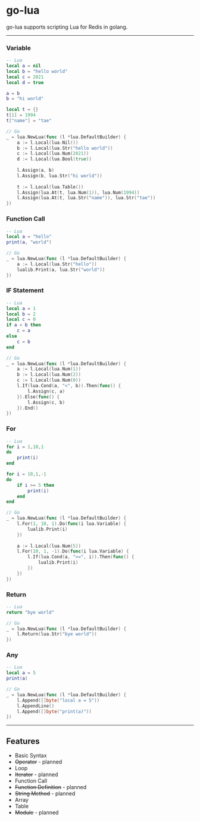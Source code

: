 # go-lua

go-lua supports scripting Lua for Redis in golang.

---

### Variable

```lua
-- Lua
local a = nil
local b = "hello world"
local c = 2021
local d = true

a = b
b = "hi world"

local t = {}
t[1] = 1994
t["name"] = "tae"
```

```go
// Go
_ = lua.NewLua(func (l *lua.DefaultBuilder) {
    a := l.Local(lua.Nil())
    b := l.Local(lua.Str("hello world"))
    c := l.Local(lua.Num(2021))
    d := l.Local(lua.Bool(true))
    
    l.Assign(a, b)
    l.Assign(b, lua.Str("hi world"))
    
    t := l.Local(lua.Table())
    l.Assign(lua.At(t, lua.Num(1)), lua.Num(1994))
    l.Assign(lua.At(t, lua.Str("name")), lua.Str("tae"))
})
```

### Function Call

```lua
-- Lua
local a = "hello"
print(a, "world")
```

```go
// Go
_ = lua.NewLua(func (l *lua.DefaultBuilder) {
    a := l.Local(lua.Str("hello"))
    lualib.Print(a, lua.Str("world"))
})
```

### IF Statement

```lua
-- Lua
local a = 1
local b = 2
local c = 0
if a < b then
    c = a
else
    c = b
end
```

```go
// Go
_ = lua.NewLua(func (l *lua.DefaultBuilder) {
    a := l.Local(lua.Num(1))
    b := l.Local(lua.Num(2))
    c := l.Local(lua.Num(0))
    l.If(lua.Cond(a, "<", b)).Then(func() {
    	l.Assign(c, a)
    }).Else(func() {
        l.Assign(c, b)	
    }).End()
})
```

### For
```lua
-- Lua
for i = 1,10,1
do
    print(i)
end

for i = 10,1,-1
do
    if i >= 5 then
        print(i)
    end
end
```

```go
// Go
_ = lua.NewLua(func (l *lua.DefaultBuilder) {
    l.For(1, 10, 1).Do(func(i lua.Variable) {
    	lualib.Print(i)
    })
    
    a := l.Local(lua.Num(5))
    l.For(10, 1, -1).Do(func(i lua.Variable) {
    	l.If(lua.Cond(a, ">=", i)).Then(func() {
            lualib.Print(i)	
        })
    })
})
```

### Return

```lua
-- Lua
return "bye world"
```

```go
// Go
_ = lua.NewLua(func (l *lua.DefaultBuilder) {
    l.Return(lua.Str("bye world"))
})
```

### Any

```lua
-- Lua
local a = 5
print(a)
```

```go
// Go
_ = lua.NewLua(func (l *lua.DefaultBuilder) {
    l.Append([]byte("local a = 5"))
    l.AppendLine()
    l.Append([]byte("print(a)"))
})
```

---
## Features

- Basic Syntax
- ~~Operator~~ - planned
- Loop
- ~~Iterator~~ - planned
- Function Call
- ~~Function Definition~~ - planned
- ~~String Method~~ - planned
- Array
- Table
- ~~Module~~ - planned
